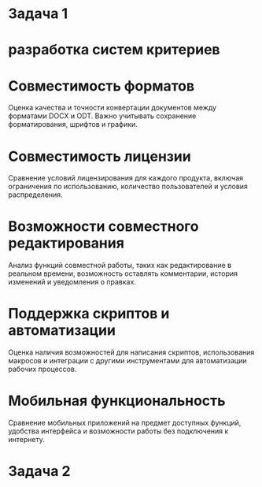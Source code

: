# Задача 1
# разработка систем критериев

# Совместимость форматов  
Оценка качества и точности конвертации документов между форматами DOCX и ODT. Важно учитывать сохранение форматирования, шрифтов и графики.

# Совместимость лицензии  
Сравнение условий лицензирования для каждого продукта, включая ограничения по использованию, количество пользователей и условия распределения.

# Возможности совместного редактирования  
Анализ функций совместной работы, таких как редактирование в реальном времени, возможность оставлять комментарии, история изменений и уведомления о правках.

# Поддержка скриптов и автоматизации  
Оценка наличия возможностей для написания скриптов, использования макросов и интеграции с другими инструментами для автоматизации рабочих процессов.

# Мобильная функциональность  
Сравнение мобильных приложений на предмет доступных функций, удобства интерфейса и возможности работы без подключения к интернету.

# Задача 2
